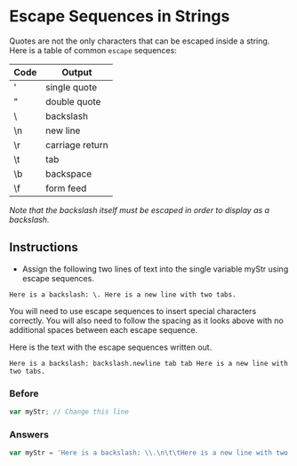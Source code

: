 # Escape Sequences in Strings

Quotes are not the only characters that can be escaped inside a string.
Here is a table of common `escape` sequences:

| Code | Output|
-------|--------
\'  | single quote
\"	| double quote
\\	| backslash
\n	| new line
\r	| carriage return
\t	| tab
\b	| backspace
\f	| form feed

*Note that the backslash itself must be escaped in order
to display as a backslash.*

## Instructions
 - Assign the following two lines of text into the single variable myStr using escape sequences.

`Here is a backslash: \.
        Here is a new line with two tabs.`

You will need to use escape sequences to insert special
characters correctly. You will also need to follow the spacing
as it looks above with no additional spaces between each escape sequence.

Here is the text with the escape sequences written out.

`Here is a backslash: backslash.newline tab tab Here
is a new line with two tabs.`

### Before

```javascript
var myStr; // Change this line
```

### Answers

```javascript
var myStr = 'Here is a backslash: \\.\n\t\tHere is a new line with two tabs.';
```
